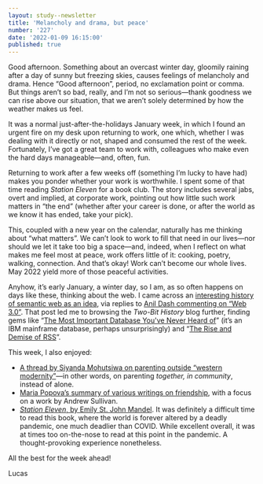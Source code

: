```yaml
---
layout: study--newsletter
title: 'Melancholy and drama, but peace'
number: '227'
date: '2022-01-09 16:15:00'
published: true
---
```


Good afternoon. Something about an overcast winter day, gloomily raining after a day of sunny but freezing skies, causes feelings of melancholy and drama. Hence “Good afternoon”, period, no exclamation point or comma. But things aren’t so bad, really, and I’m not so serious—thank goodness we can rise above our situation, that we aren’t solely determined by how the weather makes us feel.

It was a normal just-after-the-holidays January week, in which I found  an urgent fire on my desk upon returning to work, one which, whether I was dealing with it directly or not, shaped and consumed the rest of the week. Fortunately, I’ve got a great team to work with, colleagues who make even the hard days manageable—and, often, fun.

Returning to work after a few weeks off (something I’m lucky to have had) makes you ponder whether your work is worthwhile. I spent some of that time reading _Station Eleven_ for a book club. The story includes several jabs, overt and implied, at corporate work, pointing out how little such work matters in “the end” (whether after your career is done, or after the world as we know it has ended, take your pick).

This, coupled with a new year on the calendar, naturally has me thinking about “what matters”. We can’t look to work to fill that need in our lives—nor should we let it take too big a space—and, indeed, when I reflect on what makes me feel most at peace, work offers little of it: cooking, poetry, walking, connection. And that’s okay! Work can’t become our whole lives. May 2022 yield more of those peaceful activities.

Anyhow, it’s early January, a winter day, so I am, as so often happens on days like these, thinking about the web. I came across an [interesting history of semantic web as an idea](https://twobithistory.org/2018/05/27/semantic-web.html), via replies to [Anil Dash commenting on “Web 3.0”](https://twitter.com/anildash/status/1480050792363180033). That post led me to browsing the _Two-Bit History_ blog further, finding gems like “[The Most Important Database You've Never Heard of](https://twobithistory.org/2017/10/07/the-most-important-database.html)” (it’s an IBM mainframe database, perhaps unsurprisingly) and “[The Rise and Demise of RSS](https://twobithistory.org/2018/12/18/rss.html)”.

This week, I also enjoyed:

- [A thread by Siyanda Mohutsiwa on parenting outside “western modernity”](https://twitter.com/SiyandaWrites/status/1477360668709949440)—in other words, on parenting _together, in community_, instead of alone.
- [Maria Popova’s summary of various writings on friendship](https://www.themarginalian.org/2014/04/23/love-undetectable-andrew-sullivan-friendship/), with a focus on a work by Andrew Sullivan.
- [_Station Eleven_, by Emily St. John Mandel](https://www.goodreads.com/book/show/20170404-station-eleven). It was definitely a difficult time to read this book, where the world is forever altered by a deadly pandemic, one much deadlier than COVID. While excellent overall, it was at times too on-the-nose to read at this point in the pandemic. A thought-provoking experience nonetheless.

All the best for the week ahead!

Lucas